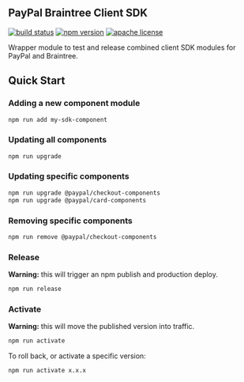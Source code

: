 PayPal Braintree Client SDK
---------------------------

[![build status][build-badge]][build]
[![npm version][version-badge]][package]
[![apache license][license-badge]][license]

[build-badge]: https://img.shields.io/github/workflow/status/paypal/paypal-sdk-release/build?logo=github&style=flat-square
[build]: https://github.com/paypal/paypal-sdk-release/actions?query=workflow%3Abuild
[version-badge]: https://img.shields.io/npm/v/@paypal/sdk-release.svg?style=flat-square
[package]: https://www.npmjs.com/package/@paypal/sdk-release
[license-badge]: https://img.shields.io/github/license/paypal/paypal-sdk-release.svg?style=flat-square
[license]: https://github.com/paypal/paypal-sdk-release/blob/main/LICENSE

Wrapper module to test and release combined client SDK modules for PayPal and Braintree.

## Quick Start

### Adding a new component module

```bash
npm run add my-sdk-component
```

### Updating all components

```bash
npm run upgrade
```

### Updating specific components

```bash
npm run upgrade @paypal/checkout-components
npm run upgrade @paypal/card-components
```

### Removing specific components

```bash
npm run remove @paypal/checkout-components
```

### Release

**Warning:** this will trigger an npm publish and production deploy.

```bash
npm run release
```

### Activate

**Warning:** this will move the published version into traffic.

```bash
npm run activate
```

To roll back, or activate a specific version:

```bash
npm run activate x.x.x
```
